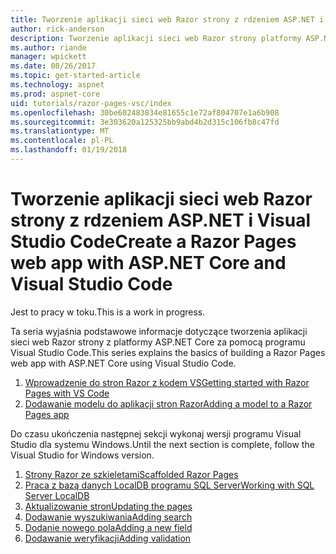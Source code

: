 ```yaml
---
title: Tworzenie aplikacji sieci web Razor strony z rdzeniem ASP.NET i Visual Studio Code
author: rick-anderson
description: Tworzenie aplikacji sieci web Razor strony platformy ASP.NET Core i EF Core.
ms.author: riande
manager: wpickett
ms.date: 08/26/2017
ms.topic: get-started-article
ms.technology: aspnet
ms.prod: aspnet-core
uid: tutorials/razor-pages-vsc/index
ms.openlocfilehash: 30be602483834e81655c1e72af804707e1a6b908
ms.sourcegitcommit: 3e303620a125325bb9abd4b2d315c106fb8c47fd
ms.translationtype: MT
ms.contentlocale: pl-PL
ms.lasthandoff: 01/19/2018
---
```

# <a name="create-a-razor-pages-web-app-with-aspnet-core-and-visual-studio-code"></a><span data-ttu-id="0f27a-103">Tworzenie aplikacji sieci web Razor strony z rdzeniem ASP.NET i Visual Studio Code</span><span class="sxs-lookup"><span data-stu-id="0f27a-103">Create a Razor Pages web app with ASP.NET Core and Visual Studio Code</span></span>

<span data-ttu-id="0f27a-104">Jest to pracy w toku.</span><span class="sxs-lookup"><span data-stu-id="0f27a-104">This is a work in progress.</span></span>

<span data-ttu-id="0f27a-105">Ta seria wyjaśnia podstawowe informacje dotyczące tworzenia aplikacji sieci web Razor strony z platformy ASP.NET Core za pomocą programu Visual Studio Code.</span><span class="sxs-lookup"><span data-stu-id="0f27a-105">This series explains the basics of building a Razor Pages web app with ASP.NET Core using Visual Studio Code.</span></span>

1. [<span data-ttu-id="0f27a-106">Wprowadzenie do stron Razor z kodem VS</span><span class="sxs-lookup"><span data-stu-id="0f27a-106">Getting started with Razor Pages with VS Code</span></span>](xref:tutorials/razor-pages-vsc/razor-pages-start)
1. [<span data-ttu-id="0f27a-107">Dodawanie modelu do aplikacji stron Razor</span><span class="sxs-lookup"><span data-stu-id="0f27a-107">Adding a model to a Razor Pages app</span></span>](xref:tutorials/razor-pages-vsc/model)

<span data-ttu-id="0f27a-108">Do czasu ukończenia następnej sekcji wykonaj wersji programu Visual Studio dla systemu Windows.</span><span class="sxs-lookup"><span data-stu-id="0f27a-108">Until the next section is complete, follow the Visual Studio for Windows version.</span></span>


1. [<span data-ttu-id="0f27a-109">Strony Razor ze szkieletami</span><span class="sxs-lookup"><span data-stu-id="0f27a-109">Scaffolded Razor Pages</span></span>](xref:tutorials/razor-pages/page)
1. [<span data-ttu-id="0f27a-110">Praca z bazą danych LocalDB programu SQL Server</span><span class="sxs-lookup"><span data-stu-id="0f27a-110">Working with SQL Server LocalDB</span></span>](xref:tutorials/razor-pages/sql)
1. [<span data-ttu-id="0f27a-111">Aktualizowanie stron</span><span class="sxs-lookup"><span data-stu-id="0f27a-111">Updating the pages</span></span>](xref:tutorials/razor-pages/da1)
1. [<span data-ttu-id="0f27a-112">Dodawanie wyszukiwania</span><span class="sxs-lookup"><span data-stu-id="0f27a-112">Adding search</span></span>](xref:tutorials/razor-pages/search)
1. [<span data-ttu-id="0f27a-113">Dodanie nowego pola</span><span class="sxs-lookup"><span data-stu-id="0f27a-113">Adding a new field</span></span>](xref:tutorials/razor-pages/new-field)
1. [<span data-ttu-id="0f27a-114">Dodawanie weryfikacji</span><span class="sxs-lookup"><span data-stu-id="0f27a-114">Adding validation</span></span>](xref:tutorials/razor-pages/validation)
